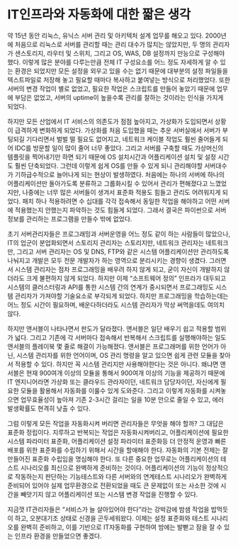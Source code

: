 # IT인프라와 자동화에 대한 짧은 생각

약 15년 동안 리눅스, 유닉스 서버 관리 및 아키텍처 설계 업무를 해오고 있다. 2000년에 처음으로 리눅스로 서버를 관리할 때는 관리 대수가 많치는 않았지만, 두 명의 관리자가 샌스토리지, 라우터 및 스위치, 그리고 OS, WAS,  DB 설정까지 만능으로 구성해야 했다. 이렇게 많은 분야를 다루는만큼 전체 IT 구성요소를 어느 정도 자세하게 알 수 있는 환경은 되었지만 모든 설정을 외우고 있을 수는 없기 때문에 대부분의 설정 파일들을 텍스트파일로 저장해 놓고 필요할 때마다 복사하고 붙여넣는 방식으로 처리했었다. 또한 서버의 변경 작업이 별로 없었고, 필요한 작업은 스크립트를 만들어 놓았기 때문에 업무에 부담은 없었고, 서버의 uptime이 높을수록 관리를 잘하는 것이라는 인식을 가지게 되었다.

하지만 모든 산업에서 IT 서비스의 의존도가 점점 높아지고, 가상화가 도입되면서 상황이 급격하게 변화하게 되었다. 가상화를 처음 도입했을 때는 추운 서버실에서 서버가 부팅되길 기다리면서 벌벌 떨 필요도 없어지고, 네트워크 케이블 작업도 훨씬 줄어들게 되어 IDC를 방문할 일이 많이 줄어 너무 좋았다. 그리고 서버를 구축할 때도 가상머신의 템플릿을 찍어내기만 하면 되기 때문에 OS 설치시간과 어플리케이션 설치 및 설정 시간도 훨씬 단축되었다. 그런데 이렇게 쉽게 OS를 만들 수 있게 되니 관리해야할 서버대수가 기하급수적으로 늘어나게 되는 현상이 발생하였다. 처음에는 하나의 서버에 하나의 어플리케이션만 돌아가도록 분류하고 그룹화시킬 수 있어서 관리가 편해졌다고 느꼈었지만, 나중에는 너무 많은 서버들이 생겨서 표준화 적용도 힘들고 관리도 어려워지게 되었다. 패치 하나 적용하려면 수 십대를 각각 접속해서 동일한 작업을 해야하고 어떤 서버에 적용했는지 안했는지 파악하는 것도 힘들게 되었다. 그래서 결국은 파이썬으로 서버 정보를 관리하는 프로그램을 만들수 밖에 없었다.

초기 서버관리자들은 프로그래밍과 서버운영을 어느 정도 같이 하는 사람들이 많았으나, IT의 업군이 분업화되면서 스토리지 관리자는 스토리지만, 네트워크 관리자는 네트워크만, 그리고 서버 관리자는 OS 및 DNS, FTP와 같은 시스템 어플리케이션만 관리하도록 나눠지고 개발은 모두 전문 개발자가 하는 영역으로 분리시키는 경향이 생겼다. 그러면서 시스템 관리자는 점차 프로그래밍을 배우려 하지 않게 되고, 굳이 자신이 개발하지 않더라도 크게 불편하지 않게 되었다. 하지만 이제 “소프트웨어 정의” 인프라가 대두되고 시스템의 클러스터링과 API를 통한 시스템 간의 연계가 중시되면서 프로그래밍도 시스템 관리자가 가져야할 기술요소로 부각되게 되었다. 하지만 프로그래밍을 학습하는데는 어느 정도 시간이 필요하며,  배운다하더라도  시스템 관리자가 막상 써먹을데도 여의치 않다.

하지만 앤서블이 나타나면서 판도가 달라졌다. 앤서블은 일단 배우기 쉽고 적용할 범위가 넓다. 그리고 기존에 각 서버마다 접속해서 반복해서 스크립트를 실행해야하는 일도 앤서블의 플레이북 몇 줄로 해결이 가능해졌다. 앤서블은 프로그래머를 위한 언어가 아닌, 시스템 관리자를 위한 언어이며, OS 관리 명령을 알고 있으면 쉽게 관련 모듈을 찾아서 적용할 수 있다. 하지만 꼭 시스템 관리지만 사용해야한다는 것은 아니다. 왜냐면 앤서블은 현재 900여개 이상의 모듈을 통해서 900여개 이상의 기능을 제공하기 때문에 IT 엔지니어라면 가상화 또는 클라우드 관라자이던, 네트워크 담당자이던, 자신에게 필요한 모듈을 활용해서 자동화를 이룰수 있게 도와준다. 그리고 이렇게 자동화를 시켜놓으면 업무효율성이 높아져 기존 2-3시간 걸리는 일을 10분 안으로 줄일 수 있고, 에러 발생확률도 현격히 낮출 수 있다.

그럼 이렇게 모든 작업을 자동화시켜 버리면 관리자들은 무엇을 해야 할까? 그 대답은 표준화 정립이다. 지루하고 반복되는 작업은 자동화시켜버리고, 어플리케이션에 필요한 시스템 파라미터 표준화, 어플리케이션 설정 파라미터 표준화등 더 안정적 운영과 빠른 배포를 위한 표준화를 수립하기 위해서 시간을 할애해야 한다. 자동화의 기본 전제는 잘 만들어진 표준화 수립임을 명심해야 한다. 또 다른 중요한 업무로는 어플리케이션의 테스트 시나리오를 최신으로 완벽하게 준비하는 것이다. 어플리케이션의 기능이 정상적으로 작동하는지 판단하는 기능테스트와 다른 서버와의 연계테스트 시나리오가 완벽하게 준비되어 있어야 실제 업무환경으로 전환되었을 때도 큰 문제없이 또는 사소한 것에 시간을 빼앗기지 않고 어플리케이션 또는 시스템 변경 작업을 진행할 수 있다.  

지금껏 IT관리자들은 “서비스가 늘 살아있어야 한다”라는 강박감에 밤샘 작업을 밥먹듯이 하고, 오분대기조 상태로 신경을 곤두세워왔다. 이제는 설정 표준화와 테스트 시나리오를 완벽히 준비하고, 이를 기반으로 IT자동화를 구현하여 밤에는 발뻗고 잠을 잘 수 있는 인프라 환경을 만들었으면 좋겠다.
